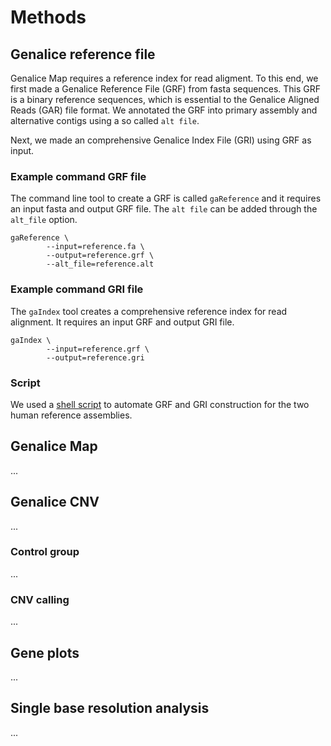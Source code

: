 # Methods

## Genalice reference file
Genalice Map requires a reference index for read aligment. To this end, we first made a Genalice Reference File (GRF) from fasta sequences. This GRF is a binary reference sequences, which is essential to the Genalice Aligned Reads (GAR) file format. We annotated the GRF into primary assembly and alternative contigs using a so called `alt file`.

Next, we made an comprehensive Genalice Index File (GRI) using GRF as input.

### Example command GRF file
The command line tool to create a GRF is called `gaReference` and it requires an input fasta and output GRF file. The `alt file` can be added through the `alt_file` option.

    gaReference \
            --input=reference.fa \
            --output=reference.grf \
            --alt_file=reference.alt
            
### Example command GRI file
The `gaIndex` tool creates a comprehensive reference index for read alignment. It requires an input GRF and output GRI file.

    gaIndex \
            --input=reference.grf \
            --output=reference.gri

### Script
We used a [shell script](scripts/reference.sh) to automate GRF and GRI construction for the two human reference assemblies.

## Genalice Map
...

## Genalice CNV
...

### Control group
...

### CNV calling
...

## Gene plots
...

## Single base resolution analysis
...
